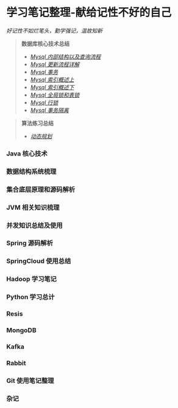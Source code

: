 # 学习笔记整理-献给记性不好的自己
*好记性不如烂笔头，勤学强记，温故知新*


> **数据库核心技术总结**
> - [*Mysql 内部结构以及查询流程*](https://github.com/giantfoot/giantfoot.github.io/blob/master/blog/Mysql/mysql1.md)
> - [*Mysql 更新流程详解*](https://github.com/giantfoot/giantfoot.github.io/blob/master/blog/Mysql/mysql2.md)
> - [*Mysql 事务*](https://github.com/giantfoot/giantfoot.github.io/blob/master/blog/Mysql/mysql3.md)
> - [*Mysql 索引概述上*](https://github.com/giantfoot/giantfoot.github.io/blob/master/blog/Mysql/mysql4.md)
> - [*Mysql 索引概述下*](https://github.com/giantfoot/giantfoot.github.io/blob/master/blog/Mysql/mysql5.md)
> - [*Mysql 全局锁和表锁*](https://github.com/giantfoot/giantfoot.github.io/blob/master/blog/Mysql/mysql6.md)
> - [*Mysql 行锁*](https://github.com/giantfoot/giantfoot.github.io/blob/master/blog/Mysql/mysql7.md)
> - [*Mysql 事务隔离*](https://github.com/giantfoot/giantfoot.github.io/blob/master/blog/Mysql/mysql8.md)

> **算法练习总结**
> - [*动态规划*](https://github.com/giantfoot/giantfoot.github.io/blob/master/blog/algorithm/dp.md)



### Java 核心技术

### 数据结构系统梳理

### 集合底层原理和源码解析

### JVM 相关知识梳理

### 并发知识总结及使用

### Spring 源码解析

### SpringCloud 使用总结

### Hadoop 学习笔记

### Python 学习总计

### Resis

### MongoDB

### Kafka

### Rabbit

### Git 使用笔记整理

### 杂记
